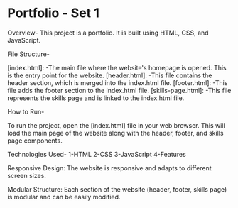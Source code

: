 
  # Portfolio - Set 1

Overview-
This project is a portfolio. It is built using HTML, CSS, and JavaScript.

File Structure-

[index.html]: -The main file where the website's homepage is opened. This is the entry point for the website.
[header.html]: -This file contains the header section, which is merged into the index.html file.
[footer.html]: -This file adds the footer section to the index.html file.
[skills-page.html]: -This file represents the skills page and is linked to the index.html file.


How to Run-

To run the project, open the [index.html] file in your web browser. This will load the main page of the website along with the header, footer, and skills page components.

Technologies Used-
1-HTML
2-CSS
3-JavaScript
4-Features


Responsive Design: The website is responsive and adapts to different screen sizes.


Modular Structure: Each section of the website (header, footer, skills page) is modular and can be easily modified.
